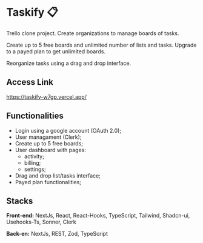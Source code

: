 # Taskify 📋

Trello clone project. Create organizations to manage boards of tasks.

Create up to 5 free boards and unlimited number of lists and tasks. Upgrade to a payed plan to get unlimited boards.

Reorganize tasks using a drag and drop interface.
## Access Link

https://taskify-w7gp.vercel.app/


## Functionalities

- Login using a google account (OAuth 2.0);
- User managament (Clerk);
- Create up to 5 free boards;
- User dashboard with pages:
    - activity;
    - billing;
    - settings;
- Drag and drop list/tasks interface;
- Payed plan functionalities;
## Stacks

**Front-end:** NextJs, React, React-Hooks, TypeScript, Tailwind, Shadcn-ui, Usehooks-Ts, Sonner, Clerk

**Back-en:** NextJs, REST, Zod, TypeScript 
    
